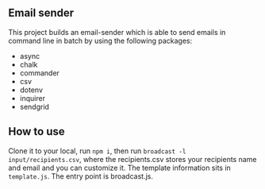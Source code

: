 ## Email sender
This project builds an email-sender which is able to send emails in command line in batch by using the following packages: 
- async
- chalk
- commander
- csv 
- dotenv
- inquirer 
- sendgrid

## How to use
Clone it to your local, run `npm i`, then run `broadcast -l input/recipients.csv`, where the recipients.csv stores your recipients name and email and you can customize it. The template information sits in `template.js`. The entry point is broadcast.js.
